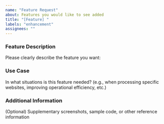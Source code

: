 ```yaml
---
name: "Feature Request"
about: Features you would like to see added
title: "[Feature] "
labels: "enhancement"
assignees: ""
---
```


### Feature Description

Please clearly describe the feature you want:

### Use Case

In what situations is this feature needed? (e.g., when processing specific websites, improving operational efficiency, etc.)

### Additional Information

(Optional) Supplementary screenshots, sample code, or other reference information
